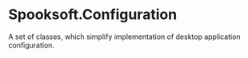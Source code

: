 # Spooksoft.Configuration

A set of classes, which simplify implementation of desktop application configuration.